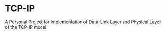 # TCP-IP
A Personal Project for implementation of Data-Link Layer and Physical Layer of the TCP-IP model